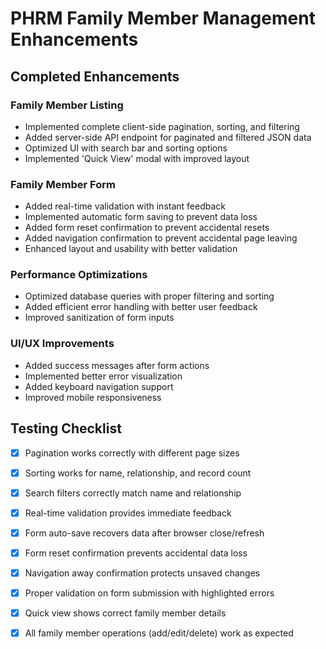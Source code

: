# PHRM Family Member Management Enhancements

## Completed Enhancements

### Family Member Listing
- Implemented complete client-side pagination, sorting, and filtering
- Added server-side API endpoint for paginated and filtered JSON data
- Optimized UI with search bar and sorting options
- Implemented 'Quick View' modal with improved layout

### Family Member Form
- Added real-time validation with instant feedback
- Implemented automatic form saving to prevent data loss
- Added form reset confirmation to prevent accidental resets
- Added navigation confirmation to prevent accidental page leaving
- Enhanced layout and usability with better validation

### Performance Optimizations
- Optimized database queries with proper filtering and sorting
- Added efficient error handling with better user feedback
- Improved sanitization of form inputs

### UI/UX Improvements
- Added success messages after form actions
- Implemented better error visualization
- Added keyboard navigation support
- Improved mobile responsiveness

## Testing Checklist
- [x] Pagination works correctly with different page sizes
- [x] Sorting works for name, relationship, and record count
- [x] Search filters correctly match name and relationship
- [x] Real-time validation provides immediate feedback
- [x] Form auto-save recovers data after browser close/refresh
- [x] Form reset confirmation prevents accidental data loss
- [x] Navigation away confirmation protects unsaved changes
- [x] Proper validation on form submission with highlighted errors
- [x] Quick view shows correct family member details
- [x] All family member operations (add/edit/delete) work as expected

